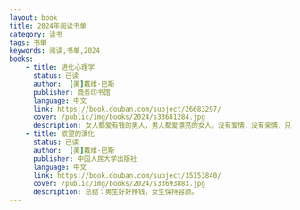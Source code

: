 ```yaml
---
layout: book
title: 2024年阅读书单
category: 读书
tags: 书单
keywords: 阅读,书单,2024
books: 
    - title: 进化心理学
      status: 已读
      author:  [美]戴维·巴斯
      publisher: 商务印书馆
      language: 中文
      link: https://book.douban.com/subject/26683297/
      cover: /public/img/books/2024/s33681284.jpg
      description: 女人都爱有钱的男人，男人都爱漂亮的女人。没有爱情，没有亲情，只有繁衍繁衍繁衍，令人看的绝望和冷静的一本书。
    - title: 欲望的演化
      status: 已读
      author:  [美]戴维·巴斯
      publisher: 中国人民大学出版社
      language: 中文
      link: https://book.douban.com/subject/35153840/
      cover: /public/img/books/2024/s33693883.jpg
      description: 总结：男生好好挣钱，女生保持容颜。
---
```





     
  
